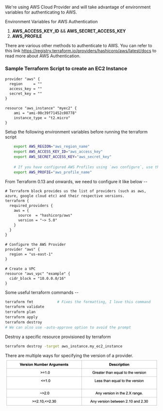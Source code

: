 We're using AWS Cloud Provider and will take advantage of environment variables for authenticating to AWS.

Environment Variables for AWS Authentication
1. **AWS_ACCESS_KEY_ID** && **AWS_SECRET_ACCESS_KEY**
2. **AWS_PROFILE**

There are various other methods to authenticate to AWS. You can refer to this link https://registry.terraform.io/providers/hashicorp/aws/latest/docs to read more about AWS Authentication.

### Sample Terraform Script to create an EC2 Instance
```TF
provider "aws" {
  region     = ""
  access_key = ""
  secret_key = ""
}

resource "aws_instance" "myec2" {
    ami = "ami-00c39f71452c08778"
    instance_type = "t2.micro"
}
```
Setup the following environment variables before running the terraform script
```BASH
    export AWS_REGION="aws_region_name"
    export AWS_ACCESS_KEY_ID="aws_access_key"
    export AWS_SECRET_ACCESS_KEY="aws_secret_key"

    # If you have configured AWS Profiles using `aws configure`, use the following command -
    export AWS_PROFIE="aws_profile_name"
```

From Terraform 0.13 and onwards, we need to configure it like below --

```TF
# Terraform block provides us the list of providers (such as aws, azure, google cloud etc) and their respective versions.
terraform {
  required_providers {
    aws = {
      source  = "hashicorp/aws"
      version = "~> 5.0"
    }
  }
}

# Configure the AWS Provider
provider "aws" {
  region = "us-east-1"
}

# Create a VPC
resource "aws_vpc" "example" {
  cidr_block = "10.0.0.0/16"
}
```

Some useful terraform commands --
```BASH
terraform fmt           # Fixes the formatting, I love this command
terraform validate
terraform plan
terraform apply
terraform destroy
# We can also use -auto-approve option to avoid the prompt
```

Destroy a specific resource provisioned by terraform
```BASH
terraform destroy -target aws_instance.my_ec2_instance
```

There are multiple ways for specifying the version of a provider.
![Alt text](image.png)